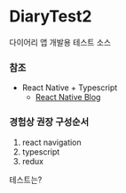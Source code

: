 # DiaryTest2

다이어리 앱 개발용 테스트 소스

### 참조

* React Native + Typescript
    * [React Native Blog](https://facebook.github.io/react-native/blog/2018/05/07/using-typescript-with-react-native)


### 경험상 권장 구성순서

1. react navigation
2. typescript
3. redux

테스트는?